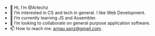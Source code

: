 - 👋 Hi, I’m @Artechz
- 👀 I’m interested in CS and tech in general. I like Web Development.
- 🌱 I’m currently learning JS and Assembler.
- 💞️ I’m looking to collaborate on general purpose application software.
- 📫 How to reach me: arnau.sanz@gmail.com.

<!---
Artechz/Artechz is a ✨ special ✨ repository because its `README.md` (this file) appears on your GitHub profile.
You can click the Preview link to take a look at your changes.
--->
